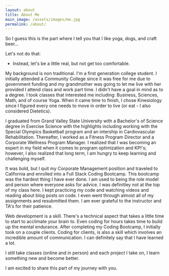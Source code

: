 ```yaml
---
layout: about
title: About Me
main_image: /assets/images/me.jpg
permalink: /about/
---
```

So I guess this is the part where I tell you that I like
yoga, dogs, and craft beer...

Let's not do that:

* Instead, let's be a little real, but not get too comfortable.

My background is non traditional. I'm a first generation college student. I initially attended a Community College since it was free for me due to government funding and my grandmother was going to let me live with her provided I attend class and work part time. I didn't have a goal in mind as to a degree. I took classes that interested me including: Business, Sciences, Math, and 
of course Yoga. When it came time to finish, I chose Kinesiology since I figured every one needs to move in order to live (or eat - I also considered Dietetics). 

I graduated from Grand Valley State University with a Bachelor's of Science degree in Exercise Science with the highlights including working with the Special Olympics Basketball program and an intership in Cardiovascular Rehabilitation. Thereafter, I worked as a Fitness Program Director and a Corporate Wellness Program Manager. I realized that I was becoming an expert in my field when it comes to program optimization and KPI's; however, I also realized that long term, I am hungry to keep learning and challenging myself.

It was bold, but I quit my Corporate Management position and traveled to California and enrolled into a Full Stack Coding Bootcamp. This bootcamp was the hardest thing I have ever done. I am used to being the role model and person where everyone asks for advice. I was definitley not at the top of my class here. I kept practicing my code and watching videos and reading about blog posts on code. I even went through almost all of my assignments and resubmitted them. I am ever grateful to the instructor and TA's for their patience.

Web development is a skill. There's a technical aspect that takes a little time to start to acclimate your brain to. Even coding for hours takes time to build up the mental endurance. After completing my Coding Bootcamp, I initially took on a couple clients. Coding for clients, is also a skill which involves an incredible amount of communication. I can definitely say that I have learned a lot. 

I still take classes (online and in person) and each project I take on, I learn something new and become better. 

I am excited to share this part of my journey with you. 